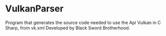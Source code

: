 # VulkanParser
Program that generates the source code needed to use the Api Vulkan in C Sharp, from vk.xml
Developed by Black Sword Brotherhood.
